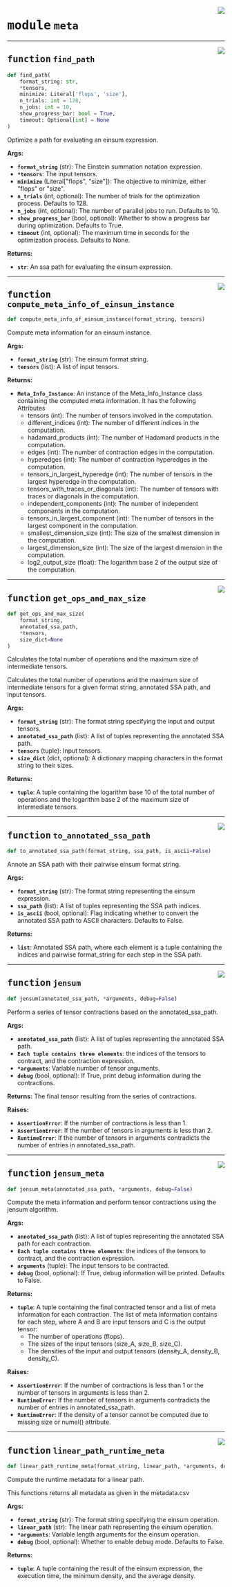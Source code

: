<!-- markdownlint-disable -->

<a href="https://github.com/ti2-group/einsum_benchmark/blob/main/src/einsum_benchmark/meta/__init__.py#L0"><img align="right" style="float:right;" src="https://img.shields.io/badge/-source-cccccc?style=flat-square" /></a>

# <kbd>module</kbd> `meta`




---

<a href="https://github.com/ti2-group/einsum_benchmark/blob/main/src/einsum_benchmark/meta/__init__.py#L29"><img align="right" style="float:right;" src="https://img.shields.io/badge/-source-cccccc?style=flat-square" /></a>

## <kbd>function</kbd> `find_path`

```python
def find_path(
    format_string: str,
    *tensors,
    minimize: Literal['flops', 'size'],
    n_trials: int = 128,
    n_jobs: int = 10,
    show_progress_bar: bool = True,
    timeout: Optional[int] = None
)
```

Optimize a path for evaluating an einsum expression. 



**Args:**
 
 - <b>`format_string`</b> (str):  The Einstein summation notation expression. 
 - <b>`*tensors`</b>:  The input tensors. 
 - <b>`minimize`</b> (Literal["flops", "size"]):  The objective to minimize, either "flops" or "size". 
 - <b>`n_trials`</b> (int, optional):  The number of trials for the optimization process. Defaults to 128. 
 - <b>`n_jobs`</b> (int, optional):  The number of parallel jobs to run. Defaults to 10. 
 - <b>`show_progress_bar`</b> (bool, optional):  Whether to show a progress bar during optimization. Defaults to True. 
 - <b>`timeout`</b> (int, optional):  The maximum time in seconds for the optimization process. Defaults to None. 



**Returns:**
 
 - <b>`str`</b>:  An ssa path for evaluating the einsum expression. 


---

<a href="https://github.com/ti2-group/einsum_benchmark/blob/main/src/einsum_benchmark/meta/info.py#L84"><img align="right" style="float:right;" src="https://img.shields.io/badge/-source-cccccc?style=flat-square" /></a>

## <kbd>function</kbd> `compute_meta_info_of_einsum_instance`

```python
def compute_meta_info_of_einsum_instance(format_string, tensors)
```

Compute meta information for an einsum instance. 



**Args:**
 
 - <b>`format_string`</b> (str):  The einsum format string. 
 - <b>`tensors`</b> (list):  A list of input tensors. 



**Returns:**
 
 - <b>`Meta_Info_Instance`</b>:  An instance of the Meta_Info_Instance class containing the computed meta information. It has the following Attributes 
    - tensors (int): The number of tensors involved in the computation. 
    - different_indices (int): The number of different indices in the computation. 
    - hadamard_products (int): The number of Hadamard products in the computation. 
    - edges (int): The number of contraction edges in the computation. 
    - hyperedges (int): The number of contraction hyperedges in the computation. 
    - tensors_in_largest_hyperedge (int): The number of tensors in the largest hyperedge in the computation. 
    - tensors_with_traces_or_diagonals (int): The number of tensors with traces or diagonals in the computation. 
    - independent_components (int): The number of independent components in the computation. 
    - tensors_in_largest_component (int): The number of tensors in the largest component in the computation. 
    - smallest_dimension_size (int): The size of the smallest dimension in the computation. 
    - largest_dimension_size (int): The size of the largest dimension in the computation. 
    - log2_output_size (float): The logarithm base 2 of the output size of the computation. 


---

<a href="https://github.com/ti2-group/einsum_benchmark/blob/main/src/einsum_benchmark/meta/runtime.py#L85"><img align="right" style="float:right;" src="https://img.shields.io/badge/-source-cccccc?style=flat-square" /></a>

## <kbd>function</kbd> `get_ops_and_max_size`

```python
def get_ops_and_max_size(
    format_string,
    annotated_ssa_path,
    *tensors,
    size_dict=None
)
```

Calculates the total number of operations and the maximum size of intermediate tensors. 

 Calculates the total number of operations and the maximum size of intermediate tensors  for a given format string, annotated SSA path, and input tensors. 



**Args:**
 
 - <b>`format_string`</b> (str):  The format string specifying the input and output tensors. 
 - <b>`annotated_ssa_path`</b> (list):  A list of tuples representing the annotated SSA path. 
 - <b>`tensors`</b> (tuple):  Input tensors. 
 - <b>`size_dict`</b> (dict, optional):  A dictionary mapping characters in the format string to their sizes. 



**Returns:**
 
 - <b>`tuple`</b>:  A tuple containing the logarithm base 10 of the total number of operations and  the logarithm base 2 of the maximum size of intermediate tensors. 


---

<a href="https://github.com/ti2-group/einsum_benchmark/blob/main/src/einsum_benchmark/meta/runtime.py#L135"><img align="right" style="float:right;" src="https://img.shields.io/badge/-source-cccccc?style=flat-square" /></a>

## <kbd>function</kbd> `to_annotated_ssa_path`

```python
def to_annotated_ssa_path(format_string, ssa_path, is_ascii=False)
```

Annote an SSA path with their pairwise einsum format string. 



**Args:**
 
 - <b>`format_string`</b> (str):  The format string representing the einsum expression. 
 - <b>`ssa_path`</b> (list):  A list of tuples representing the SSA path indices. 
 - <b>`is_ascii`</b> (bool, optional):  Flag indicating whether to convert the annotated SSA path  to ASCII characters. Defaults to False. 



**Returns:**
 
 - <b>`list`</b>:  Annotated SSA path, where each element is a tuple containing the indices and  pairwise format_string for each step in the SSA path. 


---

<a href="https://github.com/ti2-group/einsum_benchmark/blob/main/src/einsum_benchmark/meta/runtime.py#L204"><img align="right" style="float:right;" src="https://img.shields.io/badge/-source-cccccc?style=flat-square" /></a>

## <kbd>function</kbd> `jensum`

```python
def jensum(annotated_ssa_path, *arguments, debug=False)
```

Perform a series of tensor contractions based on the annotated_ssa_path. 



**Args:**
 
 - <b>`annotated_ssa_path`</b> (list):  A list of tuples representing the annotated SSA path. 
 - <b>`Each tuple contains three elements`</b>:  the indices of the tensors to contract, and the contraction expression. 
 - <b>`*arguments`</b>:  Variable number of tensor arguments. 
 - <b>`debug`</b> (bool, optional):  If True, print debug information during the contractions. 



**Returns:**
 The final tensor resulting from the series of contractions. 



**Raises:**
 
 - <b>`AssertionError`</b>:  If the number of contractions is less than 1. 
 - <b>`AssertionError`</b>:  If the number of tensors in arguments is less than 2. 
 - <b>`RuntimeError`</b>:  If the number of tensors in arguments contradicts the number of entries in annotated_ssa_path. 


---

<a href="https://github.com/ti2-group/einsum_benchmark/blob/main/src/einsum_benchmark/meta/runtime.py#L248"><img align="right" style="float:right;" src="https://img.shields.io/badge/-source-cccccc?style=flat-square" /></a>

## <kbd>function</kbd> `jensum_meta`

```python
def jensum_meta(annotated_ssa_path, *arguments, debug=False)
```

Compute the meta information and perform tensor contractions using the jensum algorithm. 



**Args:**
 
 - <b>`annotated_ssa_path`</b> (list):  A list of tuples representing the annotated SSA path for each contraction. 
 - <b>`Each tuple contains three elements`</b>:  the indices of the tensors to contract, and the contraction expression. 
 - <b>`arguments`</b> (tuple):  The input tensors to be contracted. 
 - <b>`debug`</b> (bool, optional):  If True, debug information will be printed. Defaults to False. 



**Returns:**
 
 - <b>`tuple`</b>:  A tuple containing the final contracted tensor and a list of meta information for each contraction. The list of meta information contains for each step, where A and B are input tensors and C is the output tensor: 
    - The number of operations (flops). 
    - The sizes of the input tensors (size_A, size_B, size_C). 
    - The densities of the input and output tensors (density_A, density_B, density_C). 



**Raises:**
 
 - <b>`AssertionError`</b>:  If the number of contractions is less than 1 or the number of tensors in arguments is less than 2. 
 - <b>`RuntimeError`</b>:  If the number of tensors in arguments contradicts the number of entries in annotated_ssa_path. 
 - <b>`RuntimeError`</b>:  If the density of a tensor cannot be computed due to missing size or numel() attribute. 


---

<a href="https://github.com/ti2-group/einsum_benchmark/blob/main/src/einsum_benchmark/meta/runtime.py#L398"><img align="right" style="float:right;" src="https://img.shields.io/badge/-source-cccccc?style=flat-square" /></a>

## <kbd>function</kbd> `linear_path_runtime_meta`

```python
def linear_path_runtime_meta(format_string, linear_path, *arguments, debug=False)
```

Compute the runtime metadata for a linear path. 

This functions returns all metadata as given in the metadata.csv 



**Args:**
 
 - <b>`format_string`</b> (str):  The format string specifying the einsum operation. 
 - <b>`linear_path`</b> (str):  The linear path representing the einsum operation. 
 - <b>`*arguments`</b>:  Variable length arguments for the einsum operation. 
 - <b>`debug`</b> (bool, optional):  Whether to enable debug mode. Defaults to False. 



**Returns:**
 
 - <b>`tuple`</b>:  A tuple containing the result of the einsum expression,  the execution time, the minimum density, and the average density. 


